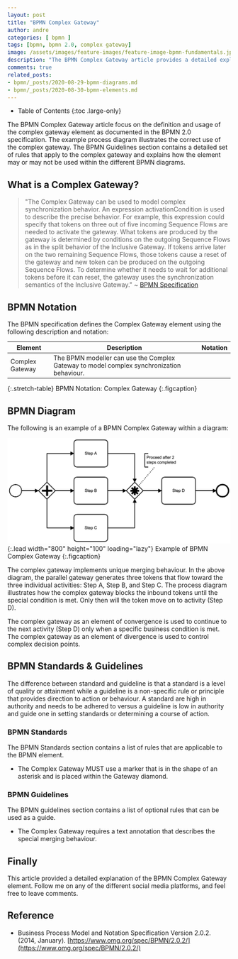```yaml
---
layout: post
title: "BPMN Complex Gateway"
author: andre
categories: [ bpmn ]
tags: [bpmn, bpmn 2.0, complex gateway]
image: /assets/images/feature-images/feature-image-bpmn-fundamentals.jpg
description: "The BPMN Complex Gateway article provides a detailed explanation of the complex gateway element, including the BPMN notation, an example diagram and guidelines."
comments: true
related_posts:
- bpmn/_posts/2020-08-29-bpmn-diagrams.md
- bpmn/_posts/2020-08-30-bpmn-elements.md
---
```


- Table of Contents
{:toc .large-only}

The BPMN Complex Gateway article focus on the definition and usage of the complex gateway element as documented in the 
BPMN 2.0 specification. The example process diagram illustrates the correct use of the complex gateway. The BPMN 
Guidelines section contains a detailed set of rules that apply to the complex gateway and explains how the element may 
or may not be used within the different BPMN diagrams.

## What is a Complex Gateway?
> "The Complex Gateway can be used to model complex synchronization behavior. An expression activationCondition is used 
> to describe the precise behavior. For example, this expression could specify that tokens on three out of five incoming 
> Sequence Flows are needed to activate the gateway. What tokens are produced by the gateway is determined by conditions 
> on the outgoing Sequence Flows as in the split behavior of the Inclusive Gateway. If tokens arrive later on the two 
> remaining Sequence Flows, those tokens cause a reset of the gateway and new token can be produced on the outgoing 
> Sequence Flows. To determine whether it needs to wait for additional tokens before it can reset, the gateway uses the 
> synchronization semantics of the Inclusive Gateway." ~ [BPMN Specification][1]

## BPMN Notation
The BPMN specification defines the Complex Gateway element using the following description and notation:

| Element | Description | Notation |
|---------|-------------|:--------:|
| Complex Gateway | The BPMN modeller can use the Complex Gateway to model complex synchronization behaviour. | <iconify-icon height=48px data-icon="bpmn:gateway-complex"></iconify-icon> |
{:.stretch-table}
BPMN Notation: Complex Gateway
{:.figcaption}

## BPMN Diagram
The following is an example of a BPMN Complex Gateway within a diagram:

![BPMN Complex Gateway](/assets/images/posts/bpmn-complex-gateway/bpmn-complex-gateway.png){:.lead width="800" height="100" loading="lazy"}
Example of BPMN Complex Gateway
{:.figcaption}

The complex gateway implements unique merging behaviour. In the above diagram, the parallel gateway generates three 
tokens that flow toward the three individual activities: Step A, Step B, and Step C. The process diagram illustrates how
the complex gateway blocks the inbound tokens until the special condition is met. Only then will the token move on to 
activity (Step D).

The complex gateway as an element of convergence is used to continue to the next activity (Step D) only when a specific
business condition is met. The complex gateway as an element of divergence is used to control complex decision points.

## BPMN Standards & Guidelines
The difference between standard and guideline is that a standard is a level of quality or attainment while a guideline
is a non-specific rule or principle that provides direction to action or behaviour. A standard are high in authority and
needs to be adhered to versus a guideline is low in authority and guide one in setting standards or determining a course
of action.

### BPMN Standards
The BPMN Standards section contains a list of rules that are applicable to the BPMN element.

* The Complex Gateway MUST use a marker that is in the shape of an asterisk and is placed within the Gateway diamond.

### BPMN Guidelines
The BPMN guidelines section contains a list of optional rules that can be used as a guide.

* The Complex Gateway requires a text annotation that describes the special merging behaviour.

## Finally
This article provided a detailed explanation of the BPMN Complex Gateway element. Follow me on any of the different 
social media platforms, and feel free to leave comments.

## Reference
* Business Process Model and Notation Specification Version 2.0.2. (2014, January). [https://www.omg.org/spec/BPMN/2.0.2/](https://www.omg.org/spec/BPMN/2.0.2/)
 
[1]:https://www.omg.org/spec/BPMN/2.0.2/PDF